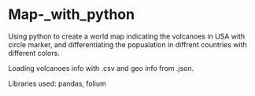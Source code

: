 # Map-_with_python

Using python to create a world map indicating the volcanoes in USA with circle marker, and differentiating the popualation
in diffrent countries with different colors.

Loading volcanoes info with .csv and geo info from .json.

Libraries used: pandas, folium
